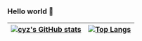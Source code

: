 ### Hello world 👋

| [![cyz's GitHub stats](https://github-readme-stats.vercel.app/api?username=cyz1901)](https://github.com/anuraghazra/github-readme-stats) | [![Top Langs](https://github-readme-stats.vercel.app/api/top-langs/?username=cyz1901)](https://github.com/anuraghazra/github-readme-stats&langs_count=20) |
| ------------- | ------------- |

<!--
**cyz1901/cyz1901** is a ✨ _special_ ✨ repository because its `README.md` (this file) appears on your GitHub profile.

Here are some ideas to get you started:

- 🔭 I’m currently working on ...
- 🌱 I’m currently learning ...
- 👯 I’m looking to collaborate on ...
- 🤔 I’m looking for help with ...
- 💬 Ask me about ...
- 📫 How to reach me: ...
- 😄 Pronouns: ...
- ⚡ Fun fact: ...
-->
